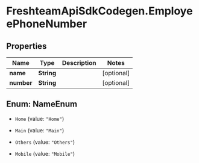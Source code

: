 # FreshteamApiSdkCodegen.EmployeePhoneNumber

## Properties

| Name       | Type       | Description | Notes      |
| ---------- | ---------- | ----------- | ---------- |
| **name**   | **String** |             | [optional] |
| **number** | **String** |             | [optional] |

## Enum: NameEnum

- `Home` (value: `"Home"`)

- `Main` (value: `"Main"`)

- `Others` (value: `"Others"`)

- `Mobile` (value: `"Mobile"`)
